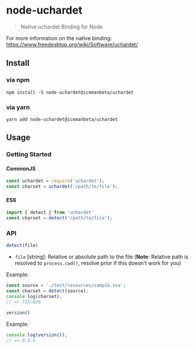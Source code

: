 # node-uchardet
> Native uchardet Binding for Node

For more information on the native binding: https://www.freedesktop.org/wiki/Software/uchardet/

## Install

### via npm
```shell
npm install -S node-uchardet@icemanbeta/uchardet
```

### via yarn
```shell
yarn add node-uchardet@icemanbeta/uchardet
```

## Usage

### Getting Started
#### CommonJS
```js
const uchardet = require('uchardet');
const charset = uchardet('/path/to/file');
```

#### ES6
```js
import { detect } from 'uchardet'
const charset = detect('/path/to/file');
```

### API
```js
detect(file)
```
* `file` [string]: Relative or absolute path to the file (**Note**: Relative path is resolved to `process.cwd()`, resolve prior if this doesn't work for you)

Example:

```js
const source = './test/resources/sample.ssa';
const charset = detect(source);
console.log(charset);
// => TIS-620
```

```js
version()
```
Example:

```js
console.log(version());
// => 0.0.6
```
